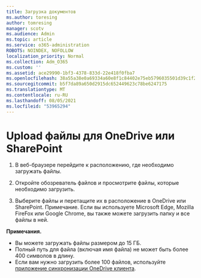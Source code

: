 ```yaml
---
title: Загрузка документов
ms.author: toresing
author: tomresing
manager: scotv
ms.audience: Admin
ms.topic: article
ms.service: o365-administration
ROBOTS: NOINDEX, NOFOLLOW
localization_priority: Normal
ms.collection: Adm_O365
ms.custom: ''
ms.assetid: ace29990-1bf3-4378-833d-22e418f0fba7
ms.openlocfilehash: 38a55a38e0a69334a60e8f1c84402e75eb5796035501d39c1f217fe194dae432
ms.sourcegitcommit: b5f7da89a650d2915dc652449623c78be6247175
ms.translationtype: MT
ms.contentlocale: ru-RU
ms.lasthandoff: 08/05/2021
ms.locfileid: "53965294"
---
```

# <a name="upload-files-to-onedrive-or-sharepoint"></a>Upload файлы для OneDrive или SharePoint

1. В веб-браузере перейдите к расположению, где необходимо загружать файлы.
    
2. Откройте обозреватель файлов и просмотрите файлы, которые необходимо загрузить.
    
3. Выберите файлы и перетащите их в расположение в OneDrive или SharePoint. Примечание. Если вы используете Microsoft Edge, Mozilla FireFox или Google Chrome, вы также можете загрузить папку и все файлы в ней.
    
**Примечания.**

- Вы можете загружать файлы размером до 15 ГБ. 
- Полный путь для файла (включая имя файла) не может быть более 400 символов в длину. 
- Если вам нужно загрузить более 100 файлов, используйте [приложение синхронизации OneDrive клиента](https://go.microsoft.com/fwlink/?linkid=866427). 
  

